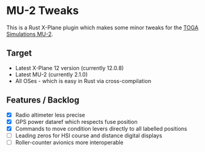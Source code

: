 # MU-2 Tweaks

This is a Rust X-Plane plugin which makes some minor tweaks for the [TOGA Simulations MU-2](https://www.x-aviation.com/catalog/product_info.php/toga-simulations-marquise-p-226).

## Target

- Latest X-Plane 12 version (currently 12.0.8)
- Latest MU-2 (currently 2.1.0)
- All OSes - which is easy in Rust via cross-compilation

## Features / Backlog

- [x] Radio altimeter less precise
- [x] GPS power dataref which respects fuse position
- [x] Commands to move condition levers directly to all labelled positions
- [ ] Leading zeros for HSI course and distance digital displays
- [ ] Roller-counter avionics more interoperable
